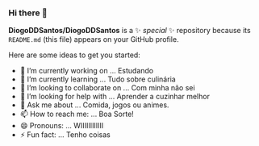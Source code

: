 ### Hi there 👋


**DiogoDDSantos/DiogoDDSantos** is a ✨ _special_ ✨ repository because its `README.md` (this file) appears on your GitHub profile.

Here are some ideas to get you started:

- 🔭 I’m currently working on ...
Estudando
- 🌱 I’m currently learning ...
Tudo sobre culinária
- 👯 I’m looking to collaborate on ...
Com minha não sei
- 🤔 I’m looking for help with ...
Aprender a cuzinhar melhor 
- 💬 Ask me about ...
Comida, jogos ou animes.
- 📫 How to reach me: ...
Boa Sorte!
- 😄 Pronouns: ...
WIIIIIIIIIIII
- ⚡ Fun fact: ...
Tenho coisas

